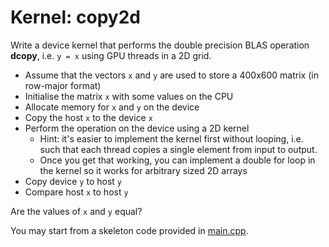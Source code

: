 # Kernel: copy2d

Write a device kernel that performs the double precision BLAS operation
**dcopy**, i.e. `y = x` using GPU threads in a 2D grid.

- Assume that the vectors `x` and `y` are used to store a 400x600 matrix (in row-major format)
- Initialise the matrix `x` with some values on the CPU
- Allocate memory for `x` and `y` on the device
- Copy the host `x` to the device `x`
- Perform the operation on the device using a 2D kernel
    - Hint: it's easier to implement the kernel first without looping, i.e. such that each thread copies a single element from input to output.
    - Once you get that working, you can implement a double for loop in the kernel so it works for arbitrary sized 2D arrays
- Copy device `y` to host `y`
- Compare host `x` to host `y`

Are the values of `x` and `y` equal?

You may start from a skeleton code provided in [main.cpp](main.cpp).

